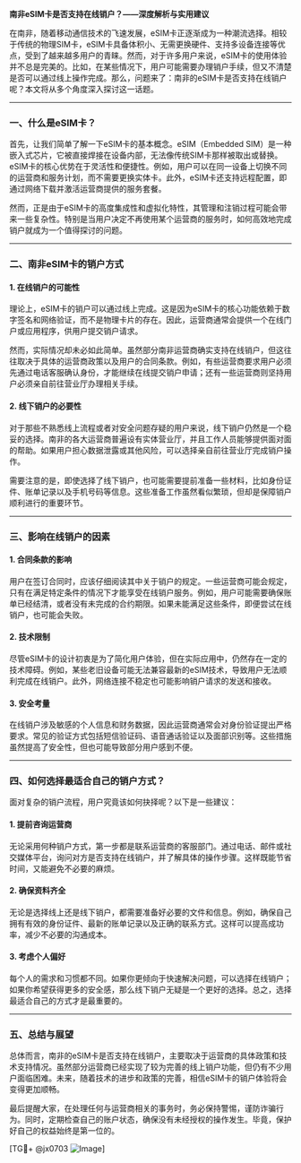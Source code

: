 **南非eSIM卡是否支持在线销户？——深度解析与实用建议**

在南非，随着移动通信技术的飞速发展，eSIM卡正逐渐成为一种潮流选择。相较于传统的物理SIM卡，eSIM卡具备体积小、无需更换硬件、支持多设备连接等优点，受到了越来越多用户的青睐。然而，对于许多用户来说，eSIM卡的使用体验并不总是完美的。比如，在某些情况下，用户可能需要办理销户手续，但又不清楚是否可以通过线上操作完成。那么，问题来了：南非的eSIM卡是否支持在线销户呢？本文将从多个角度深入探讨这一话题。

---

### 一、什么是eSIM卡？

首先，让我们简单了解一下eSIM卡的基本概念。eSIM（Embedded SIM）是一种嵌入式芯片，它被直接焊接在设备内部，无法像传统SIM卡那样被取出或替换。eSIM卡的核心优势在于灵活性和便捷性。例如，用户可以在同一设备上切换不同的运营商和服务计划，而不需要更换实体卡。此外，eSIM卡还支持远程配置，即通过网络下载并激活运营商提供的服务套餐。

然而，正是由于eSIM卡的高度集成性和虚拟化特性，其管理和注销过程可能会带来一些复杂性。特别是当用户决定不再使用某个运营商的服务时，如何高效地完成销户就成为一个值得探讨的问题。

---

### 二、南非eSIM卡的销户方式

#### 1. 在线销户的可能性
理论上，eSIM卡的销户可以通过线上完成。这是因为eSIM卡的核心功能依赖于数字签名和网络验证，而不是物理卡片的存在。因此，运营商通常会提供一个在线门户或应用程序，供用户提交销户请求。

然而，实际情况却未必如此简单。虽然部分南非运营商确实支持在线销户，但这往往取决于具体的运营商政策以及用户的合同条款。例如，有些运营商要求用户必须先通过电话客服确认身份，才能继续在线提交销户申请；还有一些运营商则坚持用户必须亲自前往营业厅办理相关手续。

#### 2. 线下销户的必要性
对于那些不熟悉线上流程或者对安全问题存疑的用户来说，线下销户仍然是一个稳妥的选择。南非的各大运营商普遍设有实体营业厅，并且工作人员能够提供面对面的帮助。如果用户担心数据泄露或其他风险，可以选择亲自前往营业厅完成销户操作。

需要注意的是，即使选择了线下销户，也可能需要提前准备一些材料，比如身份证件、账单记录以及手机号码等信息。这些准备工作虽然看似繁琐，但却是保障销户顺利进行的重要环节。

---

### 三、影响在线销户的因素

#### 1. 合同条款的影响
用户在签订合同时，应该仔细阅读其中关于销户的规定。一些运营商可能会规定，只有在满足特定条件的情况下才能享受在线销户服务。例如，用户可能需要确保账单已经结清，或者没有未完成的合约期限。如果未能满足这些条件，即便尝试在线销户，也可能会失败。

#### 2. 技术限制
尽管eSIM卡的设计初衷是为了简化用户体验，但在实际应用中，仍然存在一定的技术障碍。例如，某些老旧设备可能无法兼容最新的eSIM技术，导致用户无法顺利完成在线销户。此外，网络连接不稳定也可能影响销户请求的发送和接收。

#### 3. 安全考量
在线销户涉及敏感的个人信息和财务数据，因此运营商通常会对身份验证提出严格要求。常见的验证方式包括短信验证码、语音通话验证以及面部识别等。这些措施虽然提高了安全性，但也可能导致部分用户感到不便。

---

### 四、如何选择最适合自己的销户方式？

面对复杂的销户流程，用户究竟该如何抉择呢？以下是一些建议：

#### 1. 提前咨询运营商
无论采用何种销户方式，第一步都是联系运营商的客服部门。通过电话、邮件或社交媒体平台，询问对方是否支持在线销户，并了解具体的操作步骤。这样既能节省时间，又能避免不必要的麻烦。

#### 2. 确保资料齐全
无论是选择线上还是线下销户，都需要准备好必要的文件和信息。例如，确保自己拥有有效的身份证件、最新的账单记录以及正确的联系方式。这样可以提高成功率，减少不必要的沟通成本。

#### 3. 考虑个人偏好
每个人的需求和习惯都不同。如果你更倾向于快速解决问题，可以选择在线销户；如果你希望获得更多的安全感，那么线下销户无疑是一个更好的选择。总之，选择最适合自己的方式才是最重要的。

---

### 五、总结与展望

总体而言，南非的eSIM卡是否支持在线销户，主要取决于运营商的具体政策和技术支持情况。虽然部分运营商已经实现了较为完善的线上销户功能，但仍有不少用户面临困难。未来，随着技术的进步和政策的完善，相信eSIM卡的销户体验将会变得更加顺畅。

最后提醒大家，在处理任何与运营商相关的事务时，务必保持警惕，谨防诈骗行为。同时，定期检查自己的账户状态，确保没有未经授权的操作发生。毕竟，保护好自己的权益始终是第一位的。

[TG💪+ @jx0703 ![Image](https://github.com/user-attachments/assets/dbca1d08-cadb-493c-b0ec-ad6f7a83f270)]